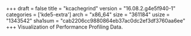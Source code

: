 +++
draft = false
title = "kcachegrind"
version = "16.08.2.g4e5f940-1"
categories = ['kde5-extra']
arch = "x86_64"
size = "361184"
usize = "1343542"
sha1sum = "cab2206cc9880864eb37ac0dc2ef3df3760aa6ee"
+++
Visualization of Performance Profiling Data.
